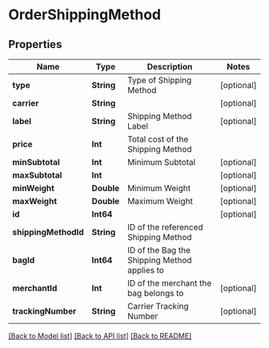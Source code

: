# OrderShippingMethod

## Properties
Name | Type | Description | Notes
------------ | ------------- | ------------- | -------------
**type** | **String** | Type of Shipping Method | [optional] 
**carrier** | **String** |  | [optional] 
**label** | **String** | Shipping Method Label | [optional] 
**price** | **Int** | Total cost of the Shipping Method | 
**minSubtotal** | **Int** | Minimum Subtotal | [optional] 
**maxSubtotal** | **Int** |  | [optional] 
**minWeight** | **Double** | Minimum Weight | [optional] 
**maxWeight** | **Double** | Maximum Weight | [optional] 
**id** | **Int64** |  | [optional] 
**shippingMethodId** | **String** | ID of the referenced Shipping Method | 
**bagId** | **Int64** | ID of the Bag the Shipping Method applies to | 
**merchantId** | **Int** | ID of the merchant the bag belongs to | [optional] 
**trackingNumber** | **String** | Carrier Tracking Number | [optional] 

[[Back to Model list]](../README.md#documentation-for-models) [[Back to API list]](../README.md#documentation-for-api-endpoints) [[Back to README]](../README.md)


